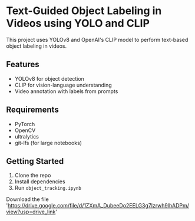 # Text-Guided Object Labeling in Videos using YOLO and CLIP

This project uses YOLOv8 and OpenAI's CLIP model to perform text-based object labeling in videos.

## Features
- YOLOv8 for object detection
- CLIP for vision-language understanding
- Video annotation with labels from prompts

## Requirements
- PyTorch
- OpenCV
- ultralytics
- git-lfs (for large notebooks)

## Getting Started
1. Clone the repo
2. Install dependencies
3. Run `object_tracking.ipynb`

Download the file
'https://drive.google.com/file/d/1ZXmA_DubeeDo2EELG3g7lzrwh9lhADPm/view?usp=drive_link'
